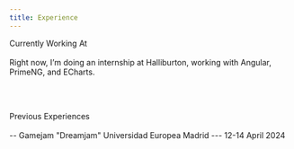 ```yaml
---
title: Experience
---
```


<span class="text-2xl underline">Currently Working At</span> <br><br>
Right now, I’m doing an internship at Halliburton, working with Angular, PrimeNG, and ECharts.

<br><br>

<span class="text-2xl underline">Previous Experiences</span> <br><br>
-- Gamejam "Dreamjam" Universidad Europea Madrid --- 12-14 April 2024